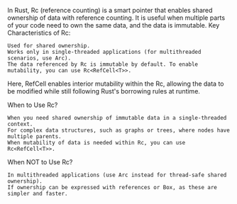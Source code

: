 In Rust, Rc (reference counting) is a smart pointer that enables shared ownership of data with reference counting. 
It is useful when multiple parts of your code need to own the same data, and the data is immutable.
Key Characteristics of Rc:

    Used for shared ownership.
    Works only in single-threaded applications (for multithreaded scenarios, use Arc).
    The data referenced by Rc is immutable by default. To enable mutability, you can use Rc<RefCell<T>>.

Here, RefCell enables interior mutability within the Rc, 
allowing the data to be modified while still following Rust's borrowing rules at runtime.

When to Use Rc?

    When you need shared ownership of immutable data in a single-threaded context.
    For complex data structures, such as graphs or trees, where nodes have multiple parents.
    When mutability of data is needed within Rc, you can use Rc<RefCell<T>>.

When NOT to Use Rc?

    In multithreaded applications (use Arc instead for thread-safe shared ownership).
    If ownership can be expressed with references or Box, as these are simpler and faster.